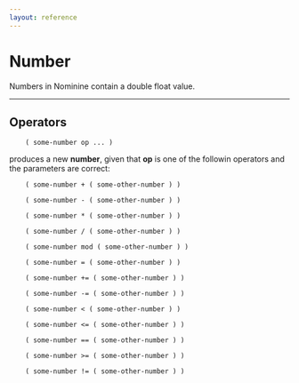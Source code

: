 ```yaml
---
layout: reference
---
```


Number
======

Numbers in Nominine contain a double float value.

<hr>

Operators
---------
        ( some-number op ... )

produces a new **number**, given that **op** is one of the followin operators and the parameters are correct:

        ( some-number + ( some-other-number ) )
 
        ( some-number - ( some-other-number ) )
 
        ( some-number * ( some-other-number ) )
 
        ( some-number / ( some-other-number ) )
 
        ( some-number mod ( some-other-number ) )
 
        ( some-number = ( some-other-number ) )
 
        ( some-number += ( some-other-number ) )
 
        ( some-number -= ( some-other-number ) )
 
        ( some-number < ( some-other-number ) )
 
        ( some-number <= ( some-other-number ) )
 
        ( some-number == ( some-other-number ) )
 
        ( some-number >= ( some-other-number ) )
 
        ( some-number != ( some-other-number ) )


